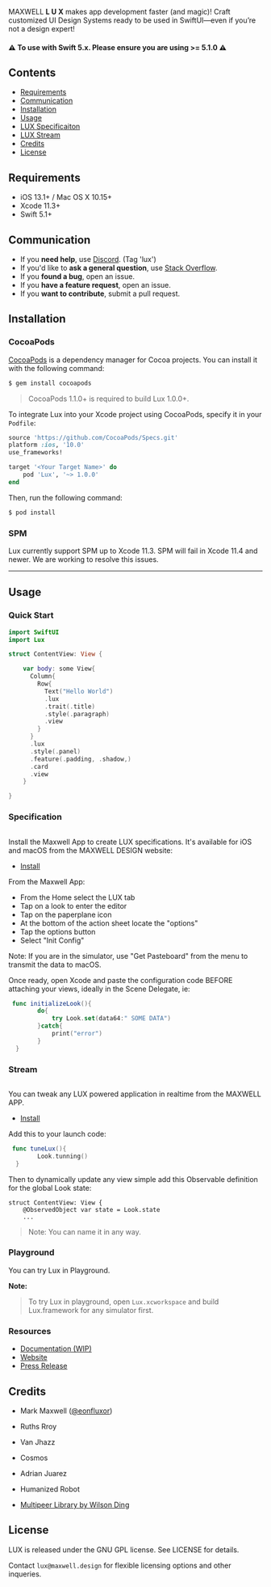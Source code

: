 <img src="https://res.cloudinary.com/maxwelldesign/image/upload/v1591974050/static/maxwelldesign5_caeiey.jpg" alt="" />

MAXWELL **L U X** makes app development faster (and magic)! Craft customized UI Design Systems ready to be used in SwiftUI—even if you’re not a design expert!

#### ⚠️ **To use with Swift 5.x. Please ensure you are using >= 5.1.0** ⚠️

## Contents

- [Requirements](#requirements)
- [Communication](#communication)
- [Installation](#installation)
- [Usage](#usage)
- [LUX Specificaiton](#specification)
- [LUX Stream](#stream)
- [Credits](#credits)
- [License](#license)

## Requirements

- iOS 13.1+ / Mac OS X 10.15+
- Xcode 11.3+
- Swift 5.1+

## Communication

- If you **need help**, use [Discord](https://luxyfy.me/lnk/discord). (Tag 'lux')
- If you'd like to **ask a general question**, use [Stack Overflow](http://stackoverflow.com/questions/tagged/lux).
- If you **found a bug**, open an issue.
- If you **have a feature request**, open an issue.
- If you **want to contribute**, submit a pull request.

## Installation

### CocoaPods

[CocoaPods](http://cocoapods.org) is a dependency manager for Cocoa projects. You can install it with the following command:

```bash
$ gem install cocoapods
```

> CocoaPods 1.1.0+ is required to build Lux 1.0.0+.

To integrate Lux into your Xcode project using CocoaPods, specify it in your `Podfile`:

```ruby
source 'https://github.com/CocoaPods/Specs.git'
platform :ios, '10.0'
use_frameworks!

target '<Your Target Name>' do
    pod 'Lux', '~> 1.0.0'
end
```

Then, run the following command:

```bash
$ pod install
```

### SPM

Lux currently support SPM up to Xcode 11.3. SPM will fail in Xcode 11.4 and newer. We are working to resolve this issues.

---

## Usage

### Quick Start

```swift
import SwiftUI
import Lux

struct ContentView: View {

    var body: some View{
      Column{
        Row{
          Text("Hello World")
          .lux
          .trait(.title)
          .style(.paragraph)
          .view
        }
      }
      .lux
      .style(.panel)
      .feature(.padding, .shadow,)
      .card
      .view
    }

}
```

### Specification

<img src="https://res.cloudinary.com/maxwelldesign/image/upload/v1591974050/static/maxwelldesign_qhplxk.jpg" alt="" />

Install the Maxwell App to create LUX specifications. It's available for iOS and macOS from the MAXWELL DESIGN website:

- [Install](https://maxwell.design)

From the Maxwell App:

- From the Home select the LUX tab
- Tap on a look to enter the editor
- Tap on the paperplane icon
- At the bottom of the action sheet locate the "options"
- Tap the options button
- Select "Init Config"

Note: If you are in the simulator, use "Get Pasteboard" from the menu to transmit the data to macOS.

Once ready, open Xcode and paste the configuration code BEFORE attaching your views, ideally in the Scene Delegate, ie:

```swift
 func initializeLook(){
        do{
            try Look.set(data64:" SOME DATA")
        }catch{
            print("error")
        }
  }
```

### Stream

<img src="https://res.cloudinary.com/maxwelldesign/image/upload/v1591974050/static/maxwelldesign3_zpa2bd.jpg" alt="" />

You can tweak any LUX powered application in realtime from the MAXWELL APP.

- [Install](https://maxwell.design)

Add this to your launch code:

```swift
 func tuneLux(){
        Look.tunning()
  }
```

Then to dynamically update any view simple add this Observable definition for the global Look state:

```
struct ContentView: View {
    @ObservedObject var state = Look.state
    ...
```

> Note: You can name it in any way.

### Playground

You can try Lux in Playground.

**Note:**

> To try Lux in playground, open `Lux.xcworkspace` and build Lux.framework for any simulator first.

### Resources

- [Documentation (WIP)](https://luxyfy.me/lnk/docs)
- [Website](https://maxwell.design)
- [Press Release](https://luxyfy.me/lnk/PR)

## Credits

- Mark Maxwell ([@eonfluxor](https://twitter.com/robertjpayne))
- Ruths Rroy
- Van Jhazz
- Cosmos
- Adrian Juarez
- Humanized Robot

- [Multipeer Library by Wilson Ding](https://github.com/dingwilson/MultiPeer)

## License

LUX is released under the GNU GPL license. See LICENSE for details.

Contact `lux@maxwell.design` for flexible licensing options and other inqueries.
